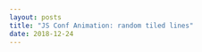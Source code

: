 ```yaml
---
layout: posts
title: "JS Conf Animation: random tiled lines"
date: 2018-12-24
---
```


<style>
    .cantorCanvas {
        width: 500px;
        height: 300px;
        background: #000;
    }
</style>

<div>
    <canvas id="myCanvas" class="cantorCanvas"></canvas>
    <script>
    const c = document.getElementById('myCanvas');
const maxWidth = window.innerWidth;
const maxHeight = window.innerHeight;
const ctx = c.getContext('2d');


// Generated Lines definitions
const step = 40;
let lines = [];

// set up program constants
c.width = maxWidth;
c.height = maxHeight;
ctx.strokeStyle = '#FFF';
ctx.lineCap = 'square';
ctx.lineWidth = 2;


// slow down by magnitude of frames, pauseGap = 1, render every 2 frames
const pauseGap = 0;
let pause = 0;

let fadeState = 1;
let fadeJump = 1 / 200;

// using 3 sine curves offset at every thirds
function setStrokeColor() {
  if (fadeState >= 1 || fadeState <= 0) {
    fadeJump *= -1;
  }
  const num = 256 * fadeState;
  const hex = (`00${Math.floor(num).toString(16)}`).slice(-2);
  ctx.strokeStyle = `#${hex}${hex}${hex}`;
  fadeState += fadeJump;
}

function drawLine(line) {
  ctx.moveTo(line.x1, line.y1);
  ctx.lineTo(line.x2, line.y2);
}

function draw() {
  if (pause > pauseGap) {
    setStrokeColor();
    // reset
    for (let i = 0; i < lines.length; i += 1) {
      drawLine(lines[i]);
    }
    pause = 0;
  }
  pause += 1;
}

function addLine(x, y, width, height) {
  const leftToRight = Math.random() >= 0.5;

  if (leftToRight) {
    lines.push({
      x1: x, y1: y, x2: x + width, y2: y + height,
    });
  } else {
    lines.push({
      x1: x + width, y1: y, x2: x, y2: y + height,
    });
  }
}

function generateLines() {
  for (let x = 0; x < maxWidth; x += step) {
    for (let y = 0; y < maxHeight; y += step) {
      addLine(x, y, step, step);
    }
  }
}

// game loop
let lastRender = 0;
function loop(timestamp) {
  const progress = timestamp - lastRender;
  // cap at 60fps (theoretically)
  if (progress > 16) {
    ctx.clearRect(0, 0, maxWidth, maxHeight);
    ctx.stroke();
    ctx.beginPath();
    const timesToRender = Math.floor(progress / 16);
    for (let index = 0; index < timesToRender; index += 1) {
      draw();
    }
    ctx.stroke();
  }

  lastRender = timestamp;
  if (fadeState <= 0) {
    lines = [];
    generateLines();
  }
  window.requestAnimationFrame(loop);
}
generateLines();
window.requestAnimationFrame(loop);

    </script>
</div>
